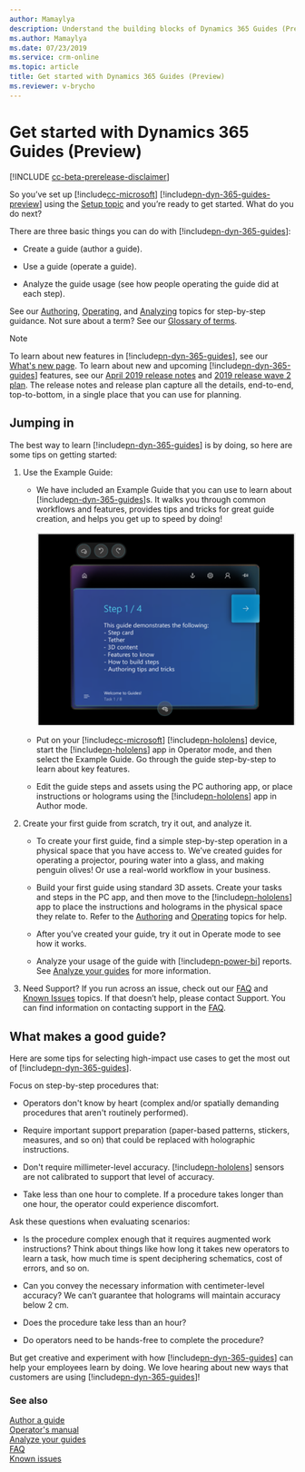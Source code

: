 ```yaml
---
author: Mamaylya
description: Understand the building blocks of Dynamics 365 Guides (Preview)
ms.author: Mamaylya
ms.date: 07/23/2019
ms.service: crm-online
ms.topic: article
title: Get started with Dynamics 365 Guides (Preview)
ms.reviewer: v-brycho
---
```


# Get started with Dynamics 365 Guides (Preview)

[!INCLUDE [cc-beta-prerelease-disclaimer](../includes/cc-beta-prerelease-disclaimer.md)]
 
So you’ve set up [!include[cc-microsoft](../includes/cc-microsoft.md)] [!include[pn-dyn-365-guides-preview](../includes/pn-dyn-365-guides-preview.md)] using the [Setup topic](setup.md) and you’re ready to get started. What do you do next?

There are three basic things you can do with [!include[pn-dyn-365-guides](../includes/pn-dyn-365-guides.md)]: 

- Create a guide (author a guide).

- Use a guide (operate a guide).

- Analyze the guide usage (see how people operating the guide did at each step). 

See our [Authoring](authoring-overview.md), [Operating](operator-guide.md), and [Analyzing](analytics-guide.md) topics for step-by-step guidance. Not sure about a term? See our [Glossary of terms](glossary.md). 

> [!NOTE]
> To learn about new features in [!include[pn-dyn-365-guides](../includes/pn-dyn-365-guides.md)], see our [What's new page](new.md). To learn about new and upcoming [!include[pn-dyn-365-guides](../includes/pn-dyn-365-guides.md)] features, see our [April 2019 release notes](https://docs.microsoft.com/business-applications-release-notes/April19/dynamics365-mixed-reality/microsoft-dynamics365-guides/planned-features) and [2019 release wave 2 plan](https://docs.microsoft.com/dynamics365-release-plan/2019wave2/mixed-reality/dynamics365-guides/planned-features). The release notes and release plan capture all the details, end-to-end, top-to-bottom, in a single place that you can use for planning. 

## Jumping in

The best way to learn [!include[pn-dyn-365-guides](../includes/pn-dyn-365-guides.md)] is by doing, so here are some tips on getting started: 

1.	Use the Example Guide:

    - We have included an Example Guide that you can use to learn about [!include[pn-dyn-365-guides](../includes/pn-dyn-365-guides.md)]s. It walks you through common workflows and features, provides tips and tricks for great guide creation, and helps you get up to speed by doing!
    
      ![Example Guide)](media/example-guide.PNG "Example Guide")

    - Put on your [!include[cc-microsoft](../includes/cc-microsoft.md)] [!include[pn-hololens](../includes/pn-hololens.md)] device, start the [!include[pn-hololens](../includes/pn-hololens.md)] app in Operator mode, and then select the Example Guide. Go through the guide step-by-step to learn about key features. 

    - Edit the guide steps and assets using the PC authoring app, or place instructions or holograms using the [!include[pn-hololens](../includes/pn-hololens.md)] app in Author mode. 
    
2.	Create your first guide from scratch, try it out, and analyze it.

     - To create your first guide, find a simple step-by-step operation in a physical space that you have access to. We’ve created guides for operating a projector, pouring water into a glass, and making penguin olives! Or use a real-world workflow in your business. 

     - Build your first guide using standard 3D assets. Create your tasks and steps in the PC app, and then move to the [!include[pn-hololens](../includes/pn-hololens.md)] app to place the instructions and holograms in the physical space they relate to. Refer to the [Authoring](authoring-overview.md) and [Operating](operator-guide.md) topics for help. 

     - After you’ve created your guide, try it out in Operate mode to see how it works. 

     - Analyze your usage of the guide with [!include[pn-power-bi](../includes/pn-power-bi.md)] reports. See [Analyze your guides](analytics-guide.md) for more information. 

3.	Need Support? If you run across an issue, check out our [FAQ](faq.md) and [Known Issues](known-issues.md) topics. If that doesn’t help, please contact Support. You can find information on contacting support in the [FAQ](faq.md).

## What makes a good guide?

Here are some tips for selecting high-impact use cases to get the most out of [!include[pn-dyn-365-guides](../includes/pn-dyn-365-guides.md)]. 

Focus on step-by-step procedures that:

- Operators don't know by heart (complex and/or spatially demanding procedures that aren't routinely performed).

- Require important support preparation (paper-based patterns, stickers, measures, and so on) that could be replaced with holographic instructions.

- Don't require millimeter-level accuracy. [!include[pn-hololens](../includes/pn-hololens.md)] sensors are not calibrated to support that level of accuracy.

- Take less than one hour to complete. If a procedure takes longer than one hour, the operator could experience discomfort.

Ask these questions when evaluating scenarios:

-	Is the procedure complex enough that it requires augmented work instructions? Think about things like how long it takes new operators to learn a task, how much time is spent deciphering schematics, cost of errors, and so on.

-	Can you convey the necessary information with centimeter-level accuracy? We can’t guarantee that holograms will maintain accuracy below 2 cm.

-	Does the procedure take less than an hour? 

-	Do operators need to be hands-free to complete the procedure?

But get creative and experiment with how [!include[pn-dyn-365-guides](../includes/pn-dyn-365-guides.md)] can help your employees learn by doing. We love hearing about new ways that customers are using [!include[pn-dyn-365-guides](../includes/pn-dyn-365-guides.md)]! 


### See also

[Author a guide](authoring-overview.md)<br>
[Operator's manual](operator-guide.md)<br>
[Analyze your guides](analytics-guide.md)<br>
[FAQ](faq.md)<br>
[Known issues](known-issues.md)
